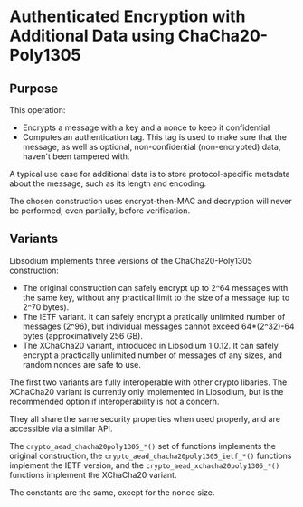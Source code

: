 # Authenticated Encryption with Additional Data using ChaCha20-Poly1305

## Purpose

This operation:
- Encrypts a message with a key and a nonce to keep it confidential
- Computes an authentication tag. This tag is used to make sure that the message, as well as optional, non-confidential (non-encrypted) data, haven't been tampered with.

A typical use case for additional data is to store protocol-specific metadata about the message, such as its length and encoding.

The chosen construction uses encrypt-then-MAC and decryption will never be performed, even partially, before verification.

## Variants

Libsodium implements three versions of the ChaCha20-Poly1305 construction:
- The original construction can safely encrypt up to 2^64 messages with the same key, without any practical limit to the size of a message (up to 2^70 bytes).
- The IETF variant. It can safely encrypt a pratically unlimited number of messages (2^96), but individual messages cannot exceed 64*(2^32)-64 bytes (approximatively 256 GB).
- The XChaCha20 variant, introduced in Libsodium 1.0.12. It can safely encrypt a practically unlimited number of messages of any sizes, and random nonces are safe to use.

The first two variants are fully interoperable with other crypto libaries. The XChaCha20 variant is currently only implemented in Libsodium, but is the recommended option if interoperability is not a concern.

They all share the same security properties when used properly, and are accessible via a similar API.

The `crypto_aead_chacha20poly1305_*()` set of functions implements the original construction, the `crypto_aead_chacha20poly1305_ietf_*()` functions implement the IETF version, and the `crypto_aead_xchacha20poly1305_*()` functions implement the XChaCha20 variant.

The constants are the same, except for the nonce size.
